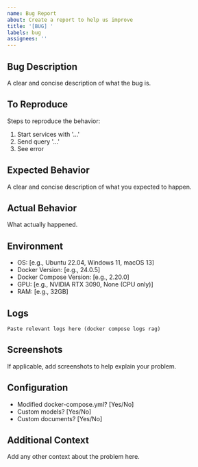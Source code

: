 ```yaml
---
name: Bug Report
about: Create a report to help us improve
title: '[BUG] '
labels: bug
assignees: ''
---
```


## Bug Description
A clear and concise description of what the bug is.

## To Reproduce
Steps to reproduce the behavior:
1. Start services with '...'
2. Send query '...'
3. See error

## Expected Behavior
A clear and concise description of what you expected to happen.

## Actual Behavior
What actually happened.

## Environment
- OS: [e.g., Ubuntu 22.04, Windows 11, macOS 13]
- Docker Version: [e.g., 24.0.5]
- Docker Compose Version: [e.g., 2.20.0]
- GPU: [e.g., NVIDIA RTX 3090, None (CPU only)]
- RAM: [e.g., 32GB]

## Logs
```
Paste relevant logs here (docker compose logs rag)
```

## Screenshots
If applicable, add screenshots to help explain your problem.

## Configuration
- Modified docker-compose.yml? [Yes/No]
- Custom models? [Yes/No]
- Custom documents? [Yes/No]

## Additional Context
Add any other context about the problem here.

